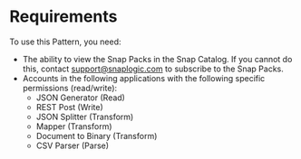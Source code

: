 # Requirements

To use this Pattern, you need:

* The ability to view the Snap Packs in the Snap Catalog. If you cannot do this, contact [support@snaplogic.com](mailto:support@snaplogic.com) to subscribe to the Snap Packs.
* Accounts in the following applications with the following specific permissions (read/write):
  * JSON Generator (Read)
  * REST Post (Write)
  * JSON Splitter (Transform)
  * Mapper (Transform)
  * Document to Binary  (Transform)
  * CSV Parser (Parse)
